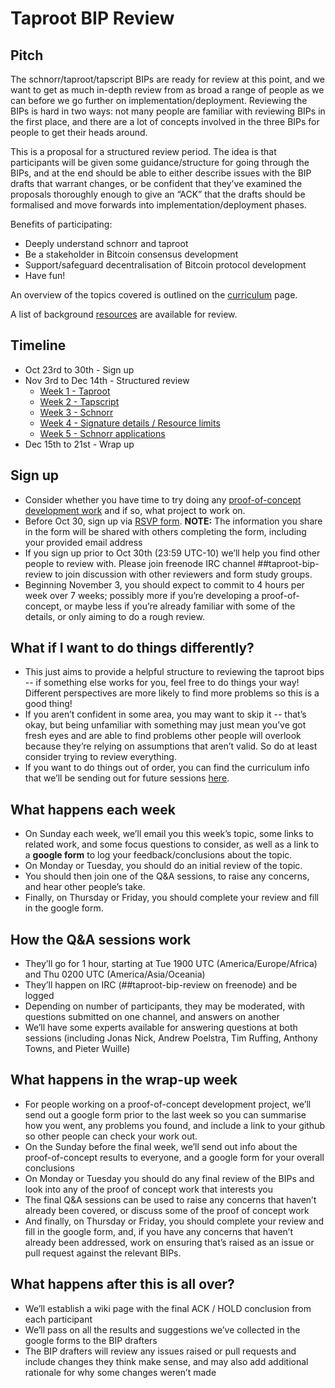 # Taproot BIP Review

## Pitch

The schnorr/taproot/tapscript BIPs are ready for review at this point, and we want to get as much in-depth review from as broad a range of people as we can before we go further on implementation/deployment.
Reviewing the BIPs is hard in two ways: not many people are familiar with reviewing BIPs in the first place, and there are a lot of concepts involved in the three BIPs for people to get their heads around.

This is a proposal for a structured review period.
The idea is that participants will be given some guidance/structure for going through the BIPs, and at the end should be able to either describe issues with the BIP drafts that warrant changes, or be confident that they’ve examined the proposals thoroughly enough to give an “ACK” that the drafts should be formalised and move forwards into implementation/deployment phases.

Benefits of participating:

 * Deeply understand schnorr and taproot
 * Be a stakeholder in Bitcoin consensus development
 * Support/safeguard decentralisation of Bitcoin protocol development
 * Have fun!

An overview of the topics covered is outlined on the [curriculum](Curriculum.md)
page.

A list of background [resources](Resources.md) are available for review.

## Timeline

 * Oct 23rd to 30th - Sign up
 * Nov 3rd to Dec 14th - Structured review
   * [Week 1 - Taproot](week-1.md)
   * [Week 2 - Tapscript](week-2.md)
   * [Week 3 - Schnorr](week-3.md)
   * [Week 4 - Signature details / Resource limits](week-4.md)
   * [Week 5 - Schnorr applications](week-5.md)
 * Dec 15th to 21st - Wrap up

## Sign up

 * Consider whether you have time to try doing any [proof-of-concept development work](PoC-Projects.md) and if so, what project to work on.
 * Before Oct 30, sign up via [RSVP form](https://forms.gle/iiPaphTcYC5AZZKC8).
   **NOTE:** The information you share in the form will be shared with others completing the form, including your provided email address
 * If you sign up prior to Oct 30th (23:59 UTC-10) we’ll help you find other people to review with. Please join freenode IRC channel ##taproot-bip-review to join discussion with other reviewers and form study groups.
 * Beginning November 3, you should expect to commit to 4 hours per week over 7 weeks; possibly more if you’re developing a proof-of-concept, or maybe less if you’re already familiar with some of the details, or only aiming to do a rough review.

## What if I want to do things differently?

* This just aims to provide a helpful structure to reviewing the taproot bips -- if something else works for you, feel free to do things your way! Different perspectives are more likely to find more problems so this is a good thing!
* If you aren’t confident in some area, you may want to skip it -- that’s okay, but being unfamiliar with something may just mean you’ve got fresh eyes and are able to find problems other people will overlook because they’re relying on assumptions that aren’t valid. So do at least consider trying to review everything.
* If you want to do things out of order, you can find the curriculum info that we’ll be sending out for future sessions [here](Curriculum.md).

## What happens each week

* On Sunday each week, we’ll email you this week’s topic, some links to related work, and some focus questions to consider, as well as a link to a **google form** to log your feedback/conclusions about the topic.
* On Monday or Tuesday, you should do an initial review of the topic.
* You should then join one of the Q&A sessions, to raise any concerns, and hear other people’s take.
* Finally, on Thursday or Friday, you should complete your review and fill in the google form.

## How the Q&A sessions work

* They’ll go for 1 hour, starting at Tue 1900 UTC (America/Europe/Africa) and Thu 0200 UTC (America/Asia/Oceania)
* They’ll happen on IRC (##taproot-bip-review on freenode) and be logged
* Depending on number of participants, they may be moderated, with questions submitted on one channel, and answers on another
* We’ll have some experts available for answering questions at both sessions (including Jonas Nick, Andrew Poelstra, Tim Ruffing, Anthony Towns, and Pieter Wuille)

## What happens in the wrap-up week

* For people working on a proof-of-concept development project, we’ll send out a google form prior to the last week so you can summarise how you went, any problems you found, and include a link to your github so other people can check your work out.
* On the Sunday before the final week, we’ll send out info about the proof-of-concept results to everyone, and a google form for your overall conclusions
* On Monday or Tuesday you should do any final review of the BIPs and look into any of the proof of concept work that interests you
* The final Q&A sessions can be used to raise any concerns that haven’t already been covered, or discuss some of the proof of concept work
* And finally, on Thursday or Friday, you should complete your review and fill in the google form, and, if you have any concerns that haven’t already been addressed, work on ensuring that’s raised as an issue or pull request against the relevant BIPs.

## What happens after this is all over?

* We’ll establish a wiki page with the final ACK / HOLD conclusion from each participant
* We’ll pass on all the results and suggestions we’ve collected in the google forms to the BIP drafters
* The BIP drafters will review any issues raised or pull requests and include changes they think make sense, and may also add additional rationale for why some changes weren’t made

